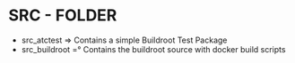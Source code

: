 # SRC - FOLDER

* src_atctest => Contains a simple Buildroot Test Package
* src_buildroot =° Contains the buildroot source with docker build scripts



